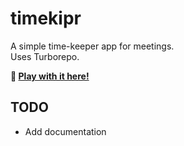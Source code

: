 # timekipr

A simple time-keeper app for meetings.  
Uses Turborepo.

**:rocket: [Play with it here!](https://srynetix.github.io/timekipr/)**

## TODO

- Add documentation
